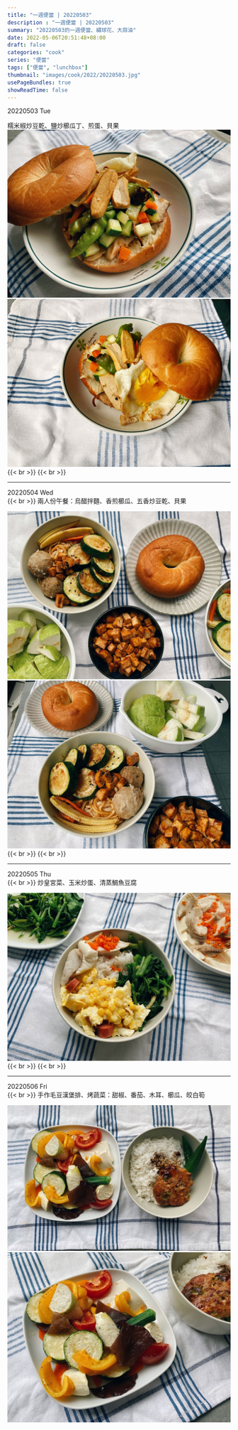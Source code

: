 ```yaml
---
title: "一週便當 | 20220503"
description : "一週便當 | 20220503"
summary: "20220503的一週便當、繡球花、大蒜油"
date: 2022-05-06T20:51:48+08:00
draft: false
categories: "cook"
series: "便當"
tags: ["便當", "lunchbox"]
thumbnail: "images/cook/2022/20220503.jpg"
usePageBundles: true
showReadTime: false
---
```

<div class="border-item"><span>20220503 Tue</span></div>

糯米椒炒豆乾、鹽炒櫛瓜丁、煎蛋、貝果
![2022-05-03 糯米椒炒豆乾、鹽炒櫛瓜丁、煎蛋、貝果](20220503_bento_1.jpg)
![2022-05-03 糯米椒炒豆乾、鹽炒櫛瓜丁、煎蛋、貝果](20220503_bento_2.jpg)
{{< br >}}
{{< br >}}

---

<div class="border-item"><span>20220504 Wed</span></div>
{{< br >}}
兩人份午餐：烏醋拌麵、香煎櫛瓜、五香炒豆乾、貝果

![2022-05-04 烏醋拌麵、香煎櫛瓜、五香炒豆乾、芭樂](20220504_bento_1.jpg)
![2022-05-04 烏醋拌麵、香煎櫛瓜、五香炒豆乾、芭樂](20220504_bento_2.jpg)
{{< br >}}
{{< br >}}

---

<div class="border-item"><span>20220505 Thu</span></div>
{{< br >}}
炒皇宮菜、玉米炒蛋、清蒸鯛魚豆腐

![2022-05-05 炒皇宮菜、玉米炒蛋、清蒸鯛魚豆腐](20220505_bento_1.jpg)
{{< br >}}
{{< br >}}

---

<div class="border-item"><span>20220506 Fri</span></div>
{{< br >}}
手作毛豆漢堡排、烤蔬菜：甜椒、番茄、木耳、櫛瓜、皎白筍

![2022-05-06 手作毛豆漢堡排、烤蔬菜：甜椒、番茄、木耳、櫛瓜、皎白筍](20220506_bento_1.jpg)
![2022-05-06 手作毛豆漢堡排、烤蔬菜：甜椒、番茄、木耳、櫛瓜、皎白筍](20220506_bento_2.jpg)
